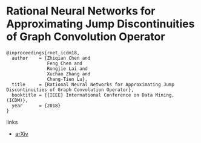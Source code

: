 #  Rational Neural Networks for Approximating Jump Discontinuities of Graph Convolution Operator

```
@inproceedings{rnet_icdm18,
  author    = {Zhiqian Chen and
               Feng Chen and
               Rongjie Lai and
               Xuchao Zhang and
               Chang-Tien Lu},
  title     = {Rational Neural Networks for Approximating Jump Discontinuities of Graph Convolution Operator},
  booktitle = {{IEEE} International Conference on Data Mining, (ICDM)},
  year      = {2018}
}
```

links
- [arXiv](https://arxiv.org/abs/1808.10073)
